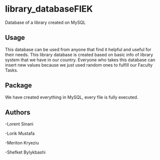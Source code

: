 # library_databaseFIEK
Database of a library created on MySQL


## Usage
This database can be used from anyone that find it helpful and useful for their needs.
This library database is created based on basic info of library system that we have in our country.
Everyone who takes this database can insert new values because we just used random ones to fulfill our Faculty Tasks.

## Package
We have created everything in MySQL, every file is fully executed.

## Authors

-Lorent Sinani

-Lorik Mustafa
  
-Meriton Kryeziu
  
-Shefket Bylykbashi
